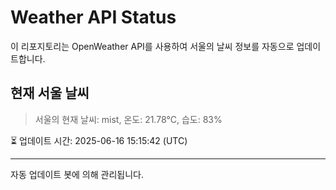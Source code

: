 
# Weather API Status

이 리포지토리는 OpenWeather API를 사용하여 서울의 날씨 정보를 자동으로 업데이트합니다.

## 현재 서울 날씨
> 서울의 현재 날씨: mist, 온도: 21.78°C, 습도: 83%

⏳ 업데이트 시간: 2025-06-16 15:15:42 (UTC)

---
자동 업데이트 봇에 의해 관리됩니다.
